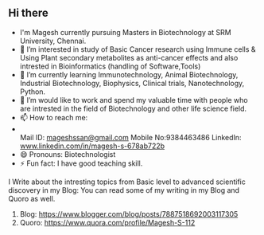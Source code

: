  ## Hi there
- I'm Magesh currently pursuing Masters in Biotechnology at SRM University, Chennai. 
- 👀 I’m interested in study of Basic Cancer research using Immune cells & Using Plant secondary metabolites as anti-cancer effects and also intrested in Bioinformatics (handling of Software,Tools) 
- 🌱 I’m currently learning Immunotechnology, Animal Biotechnology, Industrial Biotechnology, Biophysics, Clinical trials, Nanotechnology, Python. 
- 💞️ I’m would like to work and spend my valuable time with people who are intrested in the field of Biotechnology and other life science field.
- 📫 How to reach me:
- <br /> Mail ID:  mageshssan@gmail.com
     Mobile No:9384463486
     LinkedIn: www.linkedin.com/in/magesh-s-678ab722b
- 😄 Pronouns: Biotechnologist
- ⚡ Fun fact: I have good teaching skill.

I Write about the intresting topics from Basic level to advanced scientific discovery in my Blog: You can read some of my writing in my Blog and Quoro as well. 
1. Blog:  https://www.blogger.com/blog/posts/7887518692003117305
2. Quoro: https://www.quora.com/profile/Magesh-S-112
